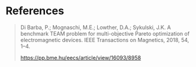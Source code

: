# References

> Di Barba, P.; Mognaschi, M.E.; Lowther, D.A.; Sykulski, J.K. A benchmark TEAM
> problem for multi-objective Pareto optimization of electromagnetic
> devices. IEEE Transactions on Magnetics, 2018, 54, 1–4.
>
> https://pp.bme.hu/eecs/article/view/16093/8958
